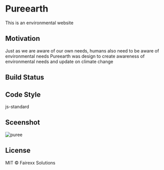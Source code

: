 ﻿# Pureearth
 
 This is an environmental website
 
## Motivation

Just as we are aware of our own needs, humans also need to be aware of environmental needs
Pureearth was design to create awareness of environmental needs and update on climate change

## Build Status

## Code Style

js-standard

## Sceenshot


![puree](https://user-images.githubusercontent.com/72752100/151386820-e9fb193d-70d8-4aa0-a6c3-ea6746a50652.JPG)


## License

MIT © Fairexx Solutions
